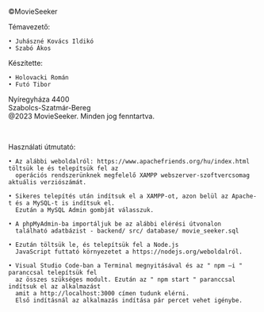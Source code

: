 ©MovieSeeker

Témavezető:

    • Juhászné Kovács Ildikó
    • Szabó Ákos

Készítette:

    • Holovacki Román
    • Futó Tibor

 Nyíregyháza 4400      
 Szabolcs-Szatmár-Bereg        
 @2023 MovieSeeker. Minden jog fenntartva. 

<br />                         
														         
Használati útmutató:

    • Az alábbi weboldalról: https://www.apachefriends.org/hu/index.html töltsük le és telepítsük fel az 
      operációs rendszerünknek megfelelő XAMPP webszerver-szoftvercsomag aktuális verziószámát.

    • Sikeres telepítés után indítsuk el a XAMPP-ot, azon belül az Apache-t és a MySQL-t is indítsuk el. 
      Ezután a MySQL Admin gombját válasszuk.

    • A phpMyAdmin-ba importáljuk be az alábbi elérési útvonalon 
      található adatbázist - backend/ src/ database/ movie_seeker.sql
    
    • Ezután töltsük le, és telepítsük fel a Node.js 
      JavaScript futtató környezetet a https://nodejs.org/weboldalról.

    • Visual Studio Code-ban a Terminal megnyitásával és az " npm –i " paranccsal telepítsük fel 
      az összes szükséges modult. Ezután az " npm start " paranccsal indítsuk el az alkalmazást
      amit a http://localhost:3000 címen tudunk elérni.
      Első indításnál az alkalmazás indítása pár percet vehet igénybe.
